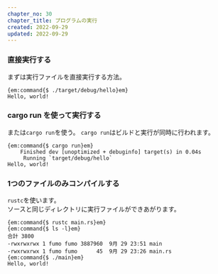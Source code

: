 ```yaml
---
chapter_no: 30
chapter_title: プログラムの実行
created: 2022-09-29
updated: 2022-09-29
---
```

### 直接実行する
まずは実行ファイルを直接実行する方法。

```output
{em:command{$ ./target/debug/hello}em}
Hello, world!
```

### cargo run を使って実行する
または`cargo run`を使う。
`cargo run`はビルドと実行が同時に行われます。

```output
{em:command{$ cargo run}em}
    Finished dev [unoptimized + debuginfo] target(s) in 0.04s
     Running `target/debug/hello`
Hello, world!
```

### 1つのファイルのみコンパイルする
`rustc`を使います。  
ソースと同じディレクトリに実行ファイルができあがります。

```output:srcディレクトリ上で実行
{em:command{$ rustc main.rs}em}
{em:command{$ ls -l}em}
合計 3800
-rwxrwxrwx 1 fumo fumo 3887960  9月 29 23:51 main
-rwxrwxrwx 1 fumo fumo      45  9月 29 23:26 main.rs
{em:command{$ ./main}em}
Hello, world!
```
